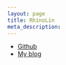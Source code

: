 ```yaml
---
layout: page
title: RhinoLin
meta_description: 
---
```


* [Github](https://github.com/RhinoLin)
* [My blog](http://rhinolin.github.io/)


